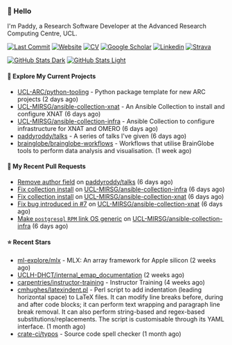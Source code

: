 ### 👋 Hello

I'm Paddy, a Research Software Developer at the Advanced Research Computing
Centre, UCL.

[![Last Commit](https://img.shields.io/github/last-commit/paddyroddy/paddyroddy/main?label=updated)](https://github.com/paddyroddy)
[![Website](https://img.shields.io/badge/GitHub%20Pages-222?logo=githubpages&logoColor=fff&style=for-the-badge&style=flat)](https://paddyroddy.github.io)
[![CV](https://img.shields.io/badge/CV-PDF-pink.svg)](https://paddyroddy.github.io/cv)
[![Google Scholar](https://img.shields.io/badge/Google%20Scholar-4285F4?logo=googlescholar&logoColor=fff&style=for-the-badge&style=flat)](https://scholar.google.com/citations?user=OFigHUwAAAAJ)
[![Linkedin](https://img.shields.io/badge/LinkedIn-0A66C2?logo=linkedin&logoColor=fff&style=for-the-badge&style=flat)](https://www.linkedin.com/in/patrickjamesroddy)
[![Strava](https://img.shields.io/badge/Strava-FC4C02?style=for-the-badge&logo=strava&logoColor=white&style=flat)](https://www.strava.com/athletes/patrick_roddy)

[![GitHub Stats Dark](https://github-readme-stats-paddyroddy.vercel.app/api?username=paddyroddy&disable_animations=true&hide_border=true&hide_title=true&include_all_commits=true&rank_icon=github&show=prs_merged,reviews&show_icons=true&theme=tokyonight)](https://github.com/paddyroddy/paddyroddy#gh-dark-mode-only)
[![GitHub Stats Light](https://github-readme-stats-paddyroddy.vercel.app/api?username=paddyroddy&disable_animations=true&hide_border=true&hide_title=true&include_all_commits=true&rank_icon=github&show=prs_merged,reviews&show_icons=true&theme=default)](https://github.com/paddyroddy/paddyroddy#gh-light-mode-only)

#### 👷 Explore My Current Projects

- [UCL-ARC/python-tooling](https://github.com/UCL-ARC/python-tooling) - Python package template for new ARC projects
  (2 days ago)
- [UCL-MIRSG/ansible-collection-xnat](https://github.com/UCL-MIRSG/ansible-collection-xnat) - An Ansible Collection to install and configure XNAT
  (6 days ago)
- [UCL-MIRSG/ansible-collection-infra](https://github.com/UCL-MIRSG/ansible-collection-infra) - Ansible Collection to configure infrastructure for XNAT and OMERO
  (6 days ago)
- [paddyroddy/talks](https://github.com/paddyroddy/talks) - A series of talks I&#39;ve given
  (6 days ago)
- [brainglobe/brainglobe-workflows](https://github.com/brainglobe/brainglobe-workflows) - Workflows that utilise BrainGlobe tools to perform data analysis and visualisation.
  (1 week ago)

#### 🔨 My Recent Pull Requests

- [Remove author field](https://github.com/paddyroddy/talks/pull/21) on [paddyroddy/talks](https://github.com/paddyroddy/talks)
  (6 days ago)
- [Fix collection install](https://github.com/UCL-MIRSG/ansible-collection-infra/pull/23) on [UCL-MIRSG/ansible-collection-infra](https://github.com/UCL-MIRSG/ansible-collection-infra)
  (6 days ago)
- [Fix collection install](https://github.com/UCL-MIRSG/ansible-collection-xnat/pull/9) on [UCL-MIRSG/ansible-collection-xnat](https://github.com/UCL-MIRSG/ansible-collection-xnat)
  (6 days ago)
- [Fix bug introduced in #7](https://github.com/UCL-MIRSG/ansible-collection-xnat/pull/8) on [UCL-MIRSG/ansible-collection-xnat](https://github.com/UCL-MIRSG/ansible-collection-xnat)
  (6 days ago)
- [Make `postgresql` `RPM` link OS generic](https://github.com/UCL-MIRSG/ansible-collection-infra/pull/22) on [UCL-MIRSG/ansible-collection-infra](https://github.com/UCL-MIRSG/ansible-collection-infra)
  (6 days ago)

#### ⭐ Recent Stars

- [ml-explore/mlx](https://github.com/ml-explore/mlx) - MLX: An array framework for Apple silicon
  (2 weeks ago)
- [UCLH-DHCT/internal_emap_documentation](https://github.com/UCLH-DHCT/internal_emap_documentation)
  (2 weeks ago)
- [carpentries/instructor-training](https://github.com/carpentries/instructor-training) - Instructor Training
  (4 weeks ago)
- [cmhughes/latexindent.pl](https://github.com/cmhughes/latexindent.pl) - Perl script to add indentation (leading horizontal space) to LaTeX files. It can modify line breaks before, during and after code blocks; it can perform text wrapping and paragraph line break removal. It can also perform string-based and regex-based substitutions/replacements. The script is customisable through its YAML interface.
  (1 month ago)
- [crate-ci/typos](https://github.com/crate-ci/typos) - Source code spell checker
  (1 month ago)
